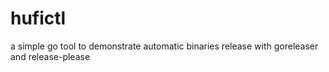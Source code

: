 # hufictl
a simple go tool to demonstrate automatic binaries release with goreleaser and release-please
